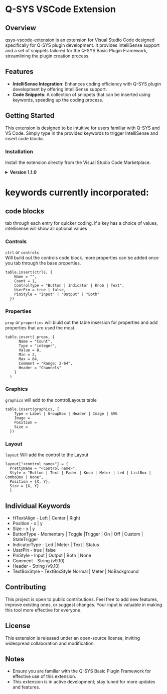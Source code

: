 # Q-SYS VSCode Extension

## Overview
qsys-vscode-extension is an extension for Visual Studio Code designed specifically for Q-SYS plugin development. It provides IntelliSense support and a set of snippets tailored for the Q-SYS Basic Plugin Framework, streamlining the plugin creation process.

## Features
- **IntelliSense Integration**: Enhances coding efficiency with Q-SYS plugin development by offering IntelliSense support.
- **Code Snippets**: A collection of snippets that can be inserted using keywords, speeding up the coding process.

## Getting Started
This extension is designed to be intuitive for users familiar with Q-SYS and VS Code. Simply type in the provided keywords to trigger IntelliSense and insert code blocks.

### Installation
Install the extension directly from the Visual Studio Code Marketplace.

<details>
 <summary><b>Version 1.1.0</b></summary>
  - Added Comment and Header for optional strings on properties
  - Added ButtonType  On, Off , Custom, StateTrigger
  - Added TextBoxStyle Normal, Meter, NoBackground
  - Added more values to the graphics table
  - bug fixes
</details>


# keywords currently incorporated:
## code blocks
tab through each entry for quicker coding. if a key has a choice of values, intellisense will show all optional values
### Controls
`ctrl` or `controls`<br>
Will build out the controls code block. more properties can be added once you tab through the base properties.
```
table.insert(ctrls, {
    Name = "",
    Count = 1,
    ControlType = "Button | Indicator | Knob | Text",
    UserPin = true | false,
    PinStyle = "Input" | "Output" | "Both"
  })
```

### Properties
`prop` or `properties`
will biuld out the table insersion for properties and add properties that are used the most.
```
table.insert( props, {
      Name = "Count",
      Type = "integer",
      Value = 8,
      Min = 2,
      Max = 64,
      Comment = "Range: 2-64",
      Header = "Channels"
    }
  )
```

### Graphics
`graphics`
will add to the controlLayouts table
```
table.insert(graphics, {
    Type = Label | GroupBox | Header | Image | SVG
    Image = 
    Position = 
    Size = 
  })
```

### Layout
`layout`
Will add the control to the Layout
```
layout["<control name>"] = {
  PrettyName = "<control name>",
  Style = "Button | Text | Fader | Knob | Meter | Led | ListBox | ComboBox | None",
  Position = {X, Y},
  Size = {X, Y}
  }
```

## Individual Keywords
- HTextAlign      - Left | Center | Right
- Position        - x | y
- Size            - x | y
- ButtonType      - Momentary | Toggle |Trigger | On | Off | Custom | StateTrigger
- IndicatorType   - Led | Meter | Text | Status
- UserPin         - true | false
- PinStyle        - Input | Output | Both | None
- Comment         - String (v9.10)
- Header          - String (v9.10)
- TextBoxStyle    - TextBoxStyle Normal | Meter | NoBackground




## Contributing
This project is open to public contributions. Feel free to add new features, improve existing ones, or suggest changes. Your input is valuable in making this tool more effective for everyone.

## License
This extension is released under an open-source license, inviting widespread collaboration and modification.

## Notes
- Ensure you are familiar with the Q-SYS Basic Plugin Framework for effective use of this extension.
- This extension is in active development; stay tuned for more updates and features.

